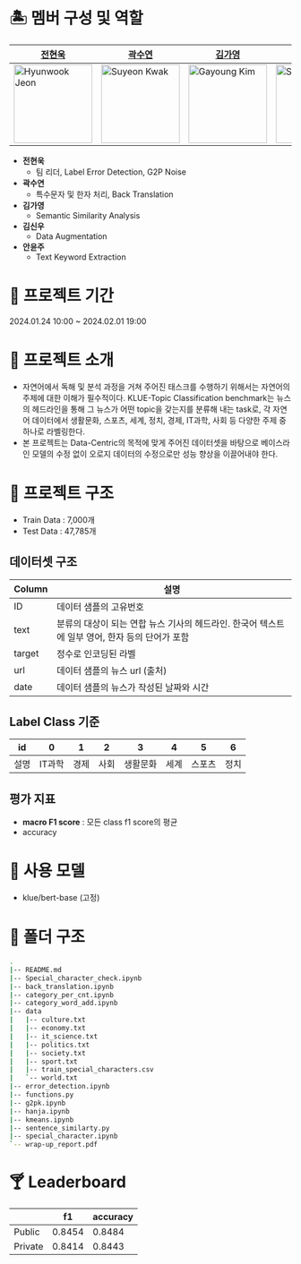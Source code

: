 # 🏝 멤버 구성 및 역할

| [전현욱](https://github.com/gusdnr122997) | [곽수연](https://github.com/gongree) | [김가영](https://github.com/garongkim) | [김신우](https://github.com/kimsw9703) | [안윤주](https://github.com/nyunzoo) |
| --- | --- | --- | --- | --- |
| <img src="https://github.com/boostcampaitech6/level1-semantictextsimilarity-nlp-01/assets/81287077/0a2cc555-e3fc-4fb1-9c05-4c99038603b3)" width="140px" height="140px" title="Hyunwook Jeon" /> | <img src="https://github.com/boostcampaitech6/level1-semantictextsimilarity-nlp-01/assets/81287077/d500e824-f86d-4e72-ba59-a21337e6b5a3)" width="140px" height="140px" title="Suyeon Kwak" /> | <img src="https://github.com/boostcampaitech6/level1-semantictextsimilarity-nlp-01/assets/81287077/0fb3496e-d789-4368-bbac-784aeac06c89)" width="140px" height="140px" title="Gayoung Kim" /> | <img src="https://github.com/boostcampaitech6/level1-semantictextsimilarity-nlp-01/assets/81287077/77b3a062-9199-4d87-8f6e-70ecf42a1df3)" width="140px" height="140px" title="Shinwoo Kim" /> | <img src="https://github.com/boostcampaitech6/level1-semantictextsimilarity-nlp-01/assets/81287077/f3b42c80-7b82-4fa1-923f-0f11945570e6)" width="140px" height="140px" title="Yunju An" /> |
- **전현욱**
    - 팀 리더, Label Error Detection, G2P Noise
- **곽수연**
    - 특수문자 및 한자 처리, Back Translation
- **김가영**
    - Semantic Similarity Analysis
- **김신우**
    - Data Augmentation
- **안윤주**
    - Text Keyword Extraction

# 🍍 프로젝트 기간

2024.01.24 10:00 ~ 2024.02.01 19:00


# 🍌 프로젝트 소개

- 자연어에서 독해 및 분석 과정을 거쳐 주어진 태스크를 수행하기 위해서는 자연어의 주제에 대한 이해가 필수적이다. KLUE-Topic Classification benchmark는 뉴스의 헤드라인을 통해 그 뉴스가 어떤 topic을 갖는지를 분류해 내는 task로, 각 자연어 데이터에서 생활문화, 스포츠, 세계, 정치, 경제, IT과학, 사회 등 다양한 주제 중 하나로 라벨링한다. 
- 본 프로젝트는 Data-Centric의 목적에 맞게 주어진 데이터셋을 바탕으로 베이스라인 모델의 수정 없이 오로지 데이터의 수정으로만 성능 향상을 이끌어내야 한다.

# 🥥 프로젝트 구조

- Train Data : 7,000개
- Test Data : 47,785개

## 데이터셋 구조

| Column | 설명 |
| --- | --- |
| ID | 데이터 샘플의 고유번호 |
| text | 분류의 대상이 되는 연합 뉴스 기사의 헤드라인. 한국어 텍스트에 일부 영어, 한자 등의 단어가 포함 |
| target | 정수로 인코딩된 라벨 |
| url | 데이터 샘플의 뉴스 url (출처) |
| date | 데이터 샘플의 뉴스가 작성된 날짜와 시간 |

## Label Class 기준

| id | 0 | 1 | 2 | 3 | 4 | 5 | 6 |
| --- | --- | --- | --- | --- | --- | --- | --- |
| 설명 | IT과학 | 경제 | 사회 | 생활문화 | 세계 | 스포츠 | 정치 |


## 평가 지표
- **macro F1 score** : 모든 class f1 score의 평균
- accuracy

# 🤿 사용 모델

- klue/bert-base (고정)

# 👒 폴더 구조

```bash
.
|-- README.md
|-- Special_character_check.ipynb
|-- back_translation.ipynb
|-- category_per_cnt.ipynb
|-- category_word_add.ipynb
|-- data
|   |-- culture.txt
|   |-- economy.txt
|   |-- it_science.txt
|   |-- politics.txt
|   |-- society.txt
|   |-- sport.txt
|   |-- train_special_characters.csv
|   `-- world.txt
|-- error_detection.ipynb
|-- functions.py
|-- g2pk.ipynb
|-- hanja.ipynb
|-- kmeans.ipynb
|-- sentence_similarty.py
|-- special_character.ipynb
`-- wrap-up_report.pdf
```

# 🍸 Leaderboard

|  |  f1 | accuracy |
| --- | --- | --- |
| Public | 0.8454 | 0.8484 |
| Private | 0.8414 | 0.8443 |
